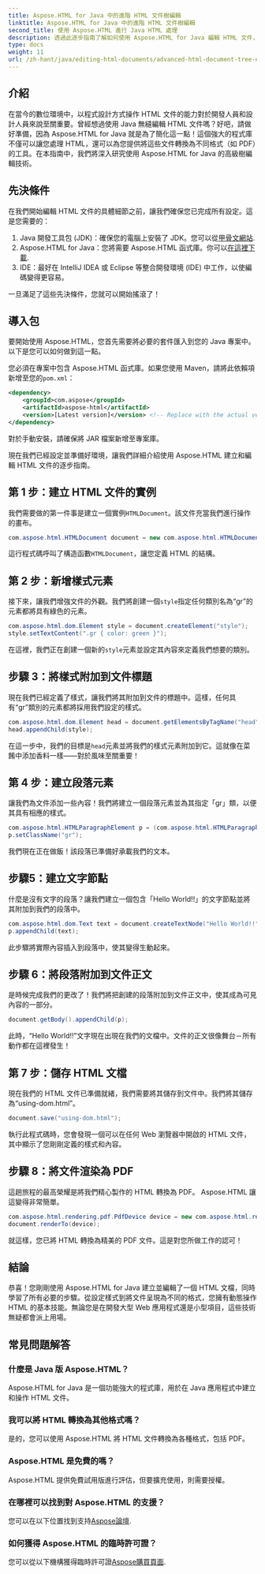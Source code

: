 ```yaml
---
title: Aspose.HTML for Java 中的進階 HTML 文件樹編輯
linktitle: Aspose.HTML for Java 中的進階 HTML 文件樹編輯
second_title: 使用 Aspose.HTML 進行 Java HTML 處理
description: 透過此逐步指南了解如何使用 Aspose.HTML for Java 編輯 HTML 文件，包括建立樣式、段落和轉換為 PDF。
type: docs
weight: 11
url: /zh-hant/java/editing-html-documents/advanced-html-document-tree-editing/
---
```

## 介紹

在當今的數位環境中，以程式設計方式操作 HTML 文件的能力對於開發人員和設計人員來說至關重要。曾經想過使用 Java 無縫編輯 HTML 文件嗎？好吧，請做好準備，因為 Aspose.HTML for Java 就是為了簡化這一點！這個強大的程式庫不僅可以讓您處理 HTML，還可以為您提供將這些文件轉換為不同格式（如 PDF）的工具。在本指南中，我們將深入研究使用 Aspose.HTML for Java 的高級樹編輯技術。

## 先決條件

在我們開始編輯 HTML 文件的具體細節之前，讓我們確保您已完成所有設定。這是您需要的：
1.  Java 開發工具包 (JDK)：確保您的電腦上安裝了 JDK。您可以從[甲骨文網站](https://www.oracle.com/java/technologies/javase-jdk11-downloads.html).
2. Aspose.HTML for Java：您將需要 Aspose.HTML 函式庫。你可以[在這裡下載](https://releases.aspose.com/html/java/).
3. IDE：最好在 IntelliJ IDEA 或 Eclipse 等整合開發環境 (IDE) 中工作，以使編碼變得更容易。

一旦滿足了這些先決條件，您就可以開始搖滾了！

## 導入包
要開始使用 Aspose.HTML，您首先需要將必要的套件匯入到您的 Java 專案中。以下是您可以如何做到這一點。

您必須在專案中包含 Aspose.HTML 函式庫。如果您使用 Maven，請將此依賴項新增至您的`pom.xml`：

```xml
<dependency>
    <groupId>com.aspose</groupId>
    <artifactId>aspose-html</artifactId>
    <version>[Latest version]</version> <!-- Replace with the actual version -->
</dependency>
```

對於手動安裝，請確保將 JAR 檔案新增至專案庫。

現在我們已經設定並準備好環境，讓我們詳細介紹使用 Aspose.HTML 建立和編輯 HTML 文件的逐步指南。

## 第 1 步：建立 HTML 文件的實例

我們需要做的第一件事是建立一個實例`HTMLDocument`。該文件充當我們進行操作的畫布。

```java
com.aspose.html.HTMLDocument document = new com.aspose.html.HTMLDocument();
```

這行程式碼呼叫了構造函數`HTMLDocument`，讓您定義 HTML 的結構。

## 第 2 步：新增樣式元素

接下來，讓我們增強文件的外觀。我們將創建一個`style`指定任何類別名為“gr”的元素都將具有綠色的元素。

```java
com.aspose.html.dom.Element style = document.createElement("style");
style.setTextContent(".gr { color: green }");
```

在這裡，我們正在創建一個新的`style`元素並設定其內容來定義我們想要的類別。

## 步驟 3：將樣式附加到文件標題

現在我們已經定義了樣式，讓我們將其附加到文件的標題中。這樣，任何具有“gr”類別的元素都將採用我們設定的樣式。

```java
com.aspose.html.dom.Element head = document.getElementsByTagName("head").get_Item(0);
head.appendChild(style);
```

在這一步中，我們的目標是`head`元素並將我們的樣式元素附加到它。這就像在菜餚中添加香料一樣——對於風味至關重要！

## 第 4 步：建立段落元素

讓我們為文件添加一些內容！我們將建立一個段落元素並為其指定「gr」類，以便其具有相應的樣式。

```java
com.aspose.html.HTMLParagraphElement p = (com.aspose.html.HTMLParagraphElement) document.createElement("p");
p.setClassName("gr");
```

我們現在正在做飯！該段落已準備好承載我們的文本。

## 步驟5：建立文字節點

什麼是沒有文字的段落？讓我們建立一個包含「Hello World!!」的文字節點並將其附加到我們的段落中。

```java
com.aspose.html.dom.Text text = document.createTextNode("Hello World!!");
p.appendChild(text);
```

此步驟將實際內容插入到段落中，使其變得生動起來。

## 步驟 6：將段落附加到文件正文

是時候完成我們的更改了！我們將把創建的段落附加到文件正文中，使其成為可見內容的一部分。

```java
document.getBody().appendChild(p);
```

此時，“Hello World!!”文字現在出現在我們的文檔中。文件的正文很像舞台－所有動作都在這裡發生！

## 第 7 步：儲存 HTML 文檔

現在我們的 HTML 文件已準備就緒，我們需要將其儲存到文件中。我們將其儲存為“using-dom.html”。

```java
document.save("using-dom.html");
```

執行此程式碼時，您會發現一個可以在任何 Web 瀏覽器中開啟的 HTML 文件，其中顯示了您剛剛定義的樣式和內容。

## 步驟 8：將文件渲染為 PDF

這趟旅程的最高榮耀是將我們精心製作的 HTML 轉換為 PDF。 Aspose.HTML 讓這變得非常簡單。

```java
com.aspose.html.rendering.pdf.PdfDevice device = new com.aspose.html.rendering.pdf.PdfDevice("using-dom.pdf");
document.renderTo(device);
```

就這樣，您已將 HTML 轉換為精美的 PDF 文件。這是對您所做工作的認可！

## 結論
恭喜！您剛剛使用 Aspose.HTML for Java 建立並編輯了一個 HTML 文檔，同時學習了所有必要的步驟。從設定樣式到將文件呈現為不同的格式，您擁有動態操作 HTML 的基本技能。無論您是在開發大型 Web 應用程式還是小型項目，這些技術無疑都會派上用場。


## 常見問題解答

### 什麼是 Java 版 Aspose.HTML？
Aspose.HTML for Java 是一個功能強大的程式庫，用於在 Java 應用程式中建立和操作 HTML 文件。
### 我可以將 HTML 轉換為其他格式嗎？
是的，您可以使用 Aspose.HTML 將 HTML 文件轉換為各種格式，包括 PDF。
### Aspose.HTML 是免費的嗎？
Aspose.HTML 提供免費試用版進行評估，但要擴充使用，則需要授權。
### 在哪裡可以找到對 Aspose.HTML 的支援？
您可以在以下位置找到支持[Aspose論壇](https://forum.aspose.com/c/html/29).
### 如何獲得 Aspose.HTML 的臨時許可證？
您可以從以下機構獲得臨時許可證[Aspose購買頁面](https://purchase.aspose.com/temporary-license/).